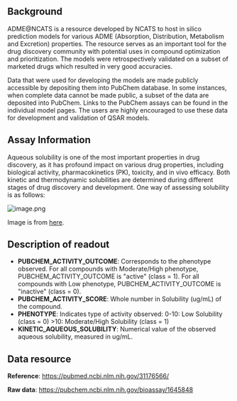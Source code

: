 ## Background
ADME@NCATS is a resource developed by NCATS to host in silico prediction models for various ADME (Absorption, Distribution, Metabolism and Excretion) properties. The resource serves as an important tool for the drug discovery community with potential uses in compound optimization and prioritization. The models were retrospectively validated on a subset of marketed drugs which resulted in very good accuracies.

Data that were used for developing the models are made publicly accessible by depositing them into PubChem database. In some instances, when complete data cannot be made public, a subset of the data are deposited into PubChem. Links to the PubChem assays can be found in the individual model pages. The users are highly encouraged to use these data for development and validation of QSAR models.

## Assay Information
Aqueous solubility is one of the most important properties in drug discovery, as it has profound impact on various drug properties, including biological activity, pharmacokinetics (PK), toxicity, and in vivo efficacy. Both kinetic and thermodynamic solubilities are determined during different stages of drug discovery and development. One way of assessing solubility is as follows:

![image.png](https://storage.googleapis.com/polaris-public/readme/datasets/img/04_02_ADME_NCATS_Solubility_data_curation.jpeg)

Image is from [here](https://www.emdmillipore.com/CA/en/product/MultiScreenHTS-PCF-Filter-Plates-for-Solubility-Assays,MM_NF-C8875?ReferrerURL=https%3A%2F%2Fwww.google.com%2F).


## Description of readout
- **PUBCHEM_ACTIVITY_OUTCOME**: Corresponds to the phenotype observed. For all compounds with Moderate/High phenotype, PUBCHEM_ACTIVITY_OUTCOME is "active" (class = 1). For all        compounds with Low phenotype, PUBCHEM_ACTIVITY_OUTCOME is "inactive" (class = 0).
- **PUBCHEM_ACTIVITY_SCORE**: Whole number in Solubility (ug/mL) of the compound.
- **PHENOTYPE**: Indicates type of activity observed: 0-10: Low Solubility (class = 0) >10: Moderate/High Solubility (class = 1)
- **KINETIC_AQUEOUS_SOLUBILITY**: Numerical value of the observed aqueous solubility, measured in ug/mL.

## Data resource

**Reference**: https://pubmed.ncbi.nlm.nih.gov/31176566/ 

**Raw data**: https://pubchem.ncbi.nlm.nih.gov/bioassay/1645848
